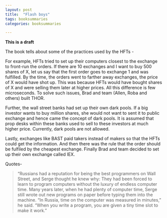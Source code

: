 ```yaml
---
layout: post
title:  "Flash boys"
tags: booksummaries
categories: booksummaries

---
```


**This is a draft**

The book tells about some of the practices used by the HFTs - 

For example, HFTs tried to set up their computers closest to the exchange to front-run the orders. If there are 10 exchanges and I want to buy 500 shares of X, let us say that the first order goes to exchange 1 and was fulfilled. By the time, the orders went to farther away exchanges, the price of X would have shot up. This was because HFTs would have bought shares of X and were selling them later at higher prices. All this difference is few microseconds. 
To solve such issues, Brad and team (Allen, Roba and others) built THOR. 

Further, the wall street banks had set up their own dark pools. If a big investor wants to buy million shares, she would not want to sent it to public exchange and hence came the concept of dark pools. 
It is assumed that prop desks within these banks used to sell to these investors at much higher price. 
Currently, dark pools are not allowed. 

Lastly, exchanges like BAST paid takers instead of makers so that the HFTs could get the information. And then there was the rule that the order should be fulfiled by the cheapest exchange. 
Finally Brad and team decided to set up their own exchange called IEX.

Quotes- 
> “Russians had a reputation for being the best programmers on Wall Street, and Serge thought he knew why: They had been forced to learn to program computers without the luxury of endless computer time. Many years later, when he had plenty of computer time, Serge still wrote out new programs on paper before typing them into the machine. “In Russia, time on the computer was measured in minutes,” he said. “When you write a program, you are given a tiny time slot to make it work.”
